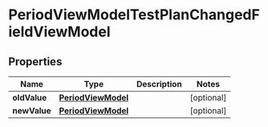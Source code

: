 

# PeriodViewModelTestPlanChangedFieldViewModel


## Properties

| Name | Type | Description | Notes |
|------------ | ------------- | ------------- | -------------|
|**oldValue** | [**PeriodViewModel**](PeriodViewModel.md) |  |  [optional] |
|**newValue** | [**PeriodViewModel**](PeriodViewModel.md) |  |  [optional] |



